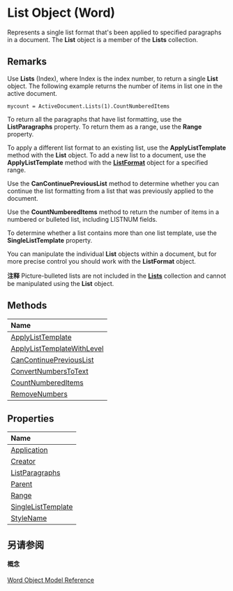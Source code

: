 
# List Object (Word)

Represents a single list format that's been applied to specified paragraphs in a document. The  **List** object is a member of the **Lists** collection.


## Remarks

Use  **Lists** (Index), where Index is the index number, to return a single **List** object. The following example returns the number of items in list one in the active document.


```
mycount = ActiveDocument.Lists(1).CountNumberedItems
```

To return all the paragraphs that have list formatting, use the  **ListParagraphs** property. To return them as a range, use the **Range** property.

To apply a different list format to an existing list, use the  **ApplyListTemplate** method with the **List** object. To add a new list to a document, use the **ApplyListTemplate** method with the **[ListFormat](74773fd6-b713-34d4-b7be-f543c983008d.md)** object for a specified range.

Use the  **CanContinuePreviousList** method to determine whether you can continue the list formatting from a list that was previously applied to the document.

Use the  **CountNumberedItems** method to return the number of items in a numbered or bulleted list, including LISTNUM fields.

To determine whether a list contains more than one list template, use the  **SingleListTemplate** property.

You can manipulate the individual  **List** objects within a document, but for more precise control you should work with the **ListFormat** object.


 **注释**  Picture-bulleted lists are not included in the  **[Lists](1fd927c5-6186-5ca0-80ae-c2ab225d092c.md)** collection and cannot be manipulated using the **List** object.


## Methods



|**Name**|
|:-----|
|[ApplyListTemplate](55fbbdef-880b-5b3c-ada3-4f8d423c68b3.md)|
|[ApplyListTemplateWithLevel](19c380d0-0599-72e2-b8ee-56ac7536d16c.md)|
|[CanContinuePreviousList](5e235969-27ee-22eb-61ba-2b52a23447aa.md)|
|[ConvertNumbersToText](302fc63e-626c-fb16-0514-25a2d6381363.md)|
|[CountNumberedItems](72f3b9ae-727b-66ef-3c91-71f88780e827.md)|
|[RemoveNumbers](c73505dd-34aa-5241-a7b8-bf2ac37b1a76.md)|

## Properties



|**Name**|
|:-----|
|[Application](446896ff-858a-7fa1-a836-11710bd5c500.md)|
|[Creator](abcf7f1f-8332-29ed-599f-b986a4196f67.md)|
|[ListParagraphs](3360f8dd-155a-3b44-1b0c-395ddbac2b51.md)|
|[Parent](3c545ab4-13f6-94d7-4c4d-63922c58585a.md)|
|[Range](f078066b-9e8d-20a2-79af-5b93dc50bed7.md)|
|[SingleListTemplate](c6a7f98e-78ca-6d1d-547e-99fa609f517e.md)|
|[StyleName](3d55f975-f6a8-b201-6fd2-e2459fdd048e.md)|

## 另请参阅


#### 概念


[Word Object Model Reference](be452561-b436-bb9b-6f94-3faa9a74a6fd.md)
